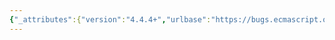 ```yaml
---
{"_attributes":{"version":"4.4.4+","urlbase":"https://bugs.ecmascript.org/","maintainer":"dherman@mozilla.com"},"bug":{"bug_id":606,"creation_ts":"2012-08-04 23:26:00 -0700","short_desc":"15.7.4.7: \"code unit 0c0030\"","delta_ts":"2012-09-28 12:24:26 -0700","product":"Draft for 6th Edition","component":"editorial issue","version":"Rev 9: July 8, 2012 Draft","rep_platform":"All","op_sys":"All","bug_status":"RESOLVED","resolution":"FIXED","priority":"Normal","bug_severity":"minor","everconfirmed":true,"reporter":{"uid":"jmdyck","name":"Michael Dyck"},"assigned_to":{"uid":"allen","name":"Allen Wirfs-Brock"},"long_desc":[{"commentid":1407,"comment_count":0,"who":{"uid":"jmdyck","name":"Michael Dyck"},"bug_when":"2012-08-04 23:26:22 -0700","thetext":"In 15.7.4.7 \"Number.prototype.toPrecision (precision)\",\nstep 15.a refers to \"code unit 0c0030\".\n\nChange \"0c0030\" to \"0x0030\"."},{"commentid":1438,"comment_count":1,"who":{"uid":"allen","name":"Allen Wirfs-Brock"},"bug_when":"2012-08-13 15:48:45 -0700","thetext":"corrected in editor's draft"},{"commentid":1727,"comment_count":2,"who":{"uid":"allen","name":"Allen Wirfs-Brock"},"bug_when":"2012-09-28 12:24:26 -0700","thetext":"fixed in rev10, Sept. 27 2012 draft"}]}}
---
```

